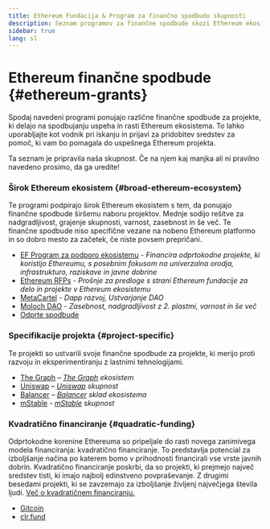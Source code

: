 ```yaml
---
title: Ethereum Fundacija & Program za finančno spodbudo skupnosti
description: Seznam programov za finančne spodbude skozi Ethereum ekosistem.
sidebar: true
lang: sl
---
```


# Ethereum finančne spodbude {#ethereum-grants}

Spodaj navedeni programi ponujajo različne finančne spodbude za projekte, ki delajo na spodbujanju uspeha in rasti Ethereum ekosistema. To lahko uporabljajte kot vodnik pri iskanju in prijavi za pridobitev sredstev za pomoč, ki vam bo pomagala do uspešnega Ethereum projekta.

Ta seznam je pripravila naša skupnost. Če na njem kaj manjka ali ni pravilno navedeno prosimo, da ga uredite!

### Širok Ethereum ekosistem {#broad-ethereum-ecosystem}

Te programi podpirajo širok Ethereum ekosistem s tem, da ponujajo finančne spodbude širšemu naboru projektov. Mednje sodijo rešitve za nadgradljivost, grajenje skupnosti, varnost, zasebnost in še več. Te finančne spodbude niso specifične vezane na nobeno Ethereum platformo in so dobro mesto za začetek, če niste povsem prepričani.

- [EF Program za podporo ekosistemu](https://esp.ethereum.foundation) - _Financira odprtokodne projekte, ki koristijo Ethereumu, s posebnim fokusom na univerzalna orodja, infrastrukturo, raziskave in javne dobrine_
- [Ethereum RFPs](https://github.com/ethereum/requests-for-proposals) - _Prošnje za predloge s strani Ethereum fundacije za delo in projekte v Ethereum ekosistemu_
- [MetaCartel](https://www.metacartel.org/grants/) - _Dapp razvoj, Ustvarjanje DAO_
- [Moloch DAO](https://www.molochdao.com/) - _Zasebnost, nadgradljivost z 2. plastmi, varnost in še več_
- [Odprte spodbude](https://opengrants.com/explore)

### Specifikacije projekta {#project-specific}

Te projekti so ustvarili svoje finančne spodbude za projekte, ki merijo proti razvoju in eksperimentiranju z lastnimi tehnologijami.

- [The Graph](https://airtable.com/shrdfvnFvVch3IOVm) – _[The Graph](https://thegraph.com/) ekosistem_
- [Uniswap](https://www.unigrants.org/) – _[Uniswap](https://uniswap.org/) skupnost_
- [Balancer](https://forms.gle/c68e4fM7JHCQkPkN7) – _[Balancer](https://balancer.fi/) sklad ekosistema_
- [mStable](https://docs.mstable.org/advanced/grants-program) - _[mStable](https://mstable.org/) skupnost_

### Kvadratično financiranje {#quadratic-funding}

Odprtokodne korenine Ethereuma so pripeljale do rasti novega zanimivega modela financiranja: kvadratično financiranje. To predstavlja potencial za izboljšanje načina po katerem bomo v prihodnosti financirali vse vrste javnih dobrin. Kvadratično financiranje poskrbi, da so projekti, ki prejmejo največ sredstev tisti, ki imajo najbolj edinstveno povpraševanje. Z drugimi besedami projekti, ki se zavzemajo za izboljšanje življenj največjega števila ljudi. [Več o kvadratičnem financiranju.](/defi/#quadratic-funding)

- [Gitcoin](https://gitcoin.co/grants)
- [clr.fund](https://clr.fund/)
